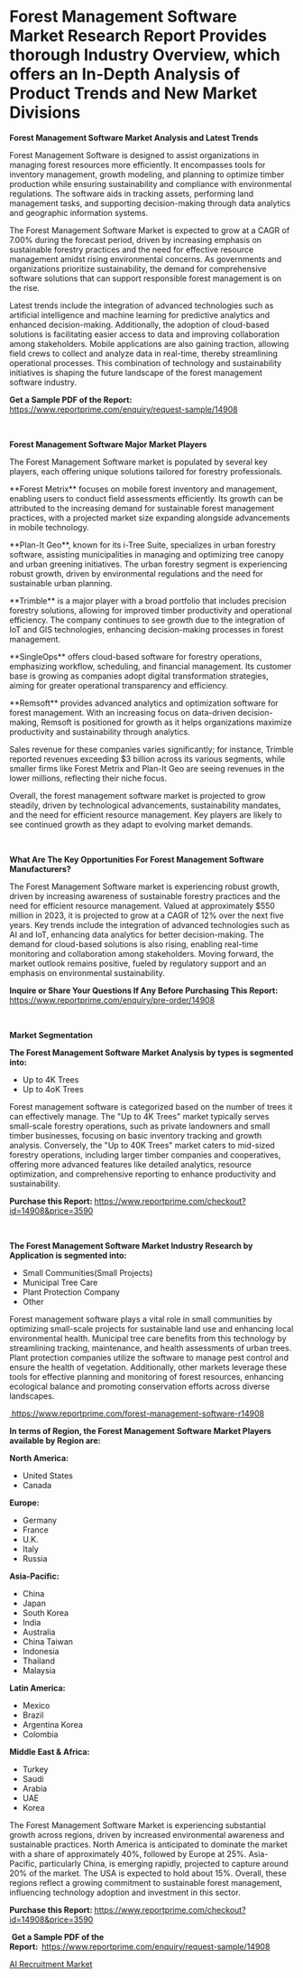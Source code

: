 <p><h1>Forest Management Software Market Research Report Provides thorough Industry Overview, which offers an In-Depth Analysis of Product Trends and New Market Divisions</h1></p><p><strong>Forest Management Software Market Analysis and Latest Trends</strong></p>
<p><p>Forest Management Software is designed to assist organizations in managing forest resources more efficiently. It encompasses tools for inventory management, growth modeling, and planning to optimize timber production while ensuring sustainability and compliance with environmental regulations. The software aids in tracking assets, performing land management tasks, and supporting decision-making through data analytics and geographic information systems.</p><p>The Forest Management Software Market is expected to grow at a CAGR of 7.00% during the forecast period, driven by increasing emphasis on sustainable forestry practices and the need for effective resource management amidst rising environmental concerns. As governments and organizations prioritize sustainability, the demand for comprehensive software solutions that can support responsible forest management is on the rise. </p><p>Latest trends include the integration of advanced technologies such as artificial intelligence and machine learning for predictive analytics and enhanced decision-making. Additionally, the adoption of cloud-based solutions is facilitating easier access to data and improving collaboration among stakeholders. Mobile applications are also gaining traction, allowing field crews to collect and analyze data in real-time, thereby streamlining operational processes. This combination of technology and sustainability initiatives is shaping the future landscape of the forest management software industry.</p></p>
<p><strong>Get a Sample PDF of the Report:&nbsp;</strong> <a href="https://www.reportprime.com/enquiry/request-sample/14908?utm_campaign=2983&utm_medium=2&utm_source=Github&utm_content=ia&utm_term=20032025&utm_id=forest-management-software">https://www.reportprime.com/enquiry/request-sample/14908</a></p>
<p>&nbsp;</p>
<p><strong>Forest Management Software Major Market Players</strong></p>
<p><p>The Forest Management Software market is populated by several key players, each offering unique solutions tailored for forestry professionals. </p><p>**Forest Metrix** focuses on mobile forest inventory and management, enabling users to conduct field assessments efficiently. Its growth can be attributed to the increasing demand for sustainable forest management practices, with a projected market size expanding alongside advancements in mobile technology.</p><p>**Plan-It Geo**, known for its i-Tree Suite, specializes in urban forestry software, assisting municipalities in managing and optimizing tree canopy and urban greening initiatives. The urban forestry segment is experiencing robust growth, driven by environmental regulations and the need for sustainable urban planning.</p><p>**Trimble** is a major player with a broad portfolio that includes precision forestry solutions, allowing for improved timber productivity and operational efficiency. The company continues to see growth due to the integration of IoT and GIS technologies, enhancing decision-making processes in forest management.</p><p>**SingleOps** offers cloud-based software for forestry operations, emphasizing workflow, scheduling, and financial management. Its customer base is growing as companies adopt digital transformation strategies, aiming for greater operational transparency and efficiency.</p><p>**Remsoft** provides advanced analytics and optimization software for forest management. With an increasing focus on data-driven decision-making, Remsoft is positioned for growth as it helps organizations maximize productivity and sustainability through analytics.</p><p>Sales revenue for these companies varies significantly; for instance, Trimble reported revenues exceeding $3 billion across its various segments, while smaller firms like Forest Metrix and Plan-It Geo are seeing revenues in the lower millions, reflecting their niche focus.</p><p>Overall, the forest management software market is projected to grow steadily, driven by technological advancements, sustainability mandates, and the need for efficient resource management. Key players are likely to see continued growth as they adapt to evolving market demands.</p></p>
<p>&nbsp;</p>
<p><strong>What Are The Key Opportunities For Forest Management Software Manufacturers?</strong></p>
<p><p>The Forest Management Software market is experiencing robust growth, driven by increasing awareness of sustainable forestry practices and the need for efficient resource management. Valued at approximately $550 million in 2023, it is projected to grow at a CAGR of 12% over the next five years. Key trends include the integration of advanced technologies such as AI and IoT, enhancing data analytics for better decision-making. The demand for cloud-based solutions is also rising, enabling real-time monitoring and collaboration among stakeholders. Moving forward, the market outlook remains positive, fueled by regulatory support and an emphasis on environmental sustainability.</p></p>
<p><strong>Inquire or Share Your Questions If Any Before Purchasing This Report:</strong> <a href="https://www.reportprime.com/enquiry/pre-order/14908?utm_campaign=2983&utm_medium=2&utm_source=Github&utm_content=ia&utm_term=20032025&utm_id=forest-management-software">https://www.reportprime.com/enquiry/pre-order/14908</a></p>
<p>&nbsp;</p>
<p><strong>Market Segmentation</strong></p>
<p><strong>The Forest Management Software Market Analysis by types is segmented into:</strong></p>
<p><ul><li>Up to 4K Trees</li><li>Up to 4oK Trees</li></ul></p>
<p><p>Forest management software is categorized based on the number of trees it can effectively manage. The "Up to 4K Trees" market typically serves small-scale forestry operations, such as private landowners and small timber businesses, focusing on basic inventory tracking and growth analysis. Conversely, the "Up to 40K Trees" market caters to mid-sized forestry operations, including larger timber companies and cooperatives, offering more advanced features like detailed analytics, resource optimization, and comprehensive reporting to enhance productivity and sustainability.</p></p>
<p><strong>Purchase this Report:&nbsp;</strong><a href="https://www.reportprime.com/checkout?id=14908&price=3590&utm_campaign=2983&utm_medium=2&utm_source=Github&utm_content=ia&utm_term=20032025&utm_id=forest-management-software">https://www.reportprime.com/checkout?id=14908&price=3590</a></p>
<p>&nbsp;</p>
<p><strong>The Forest Management Software Market Industry Research by Application is segmented into:</strong></p>
<p><ul><li>Small Communities(Small Projects)</li><li>Municipal Tree Care</li><li>Plant Protection Company</li><li>Other</li></ul></p>
<p><p>Forest management software plays a vital role in small communities by optimizing small-scale projects for sustainable land use and enhancing local environmental health. Municipal tree care benefits from this technology by streamlining tracking, maintenance, and health assessments of urban trees. Plant protection companies utilize the software to manage pest control and ensure the health of vegetation. Additionally, other markets leverage these tools for effective planning and monitoring of forest resources, enhancing ecological balance and promoting conservation efforts across diverse landscapes.</p></p>
<p><a href="https://www.reportprime.com/forest-management-software-r14908?utm_campaign=2983&utm_medium=2&utm_source=Github&utm_content=ia&utm_term=20032025&utm_id=forest-management-software">&nbsp;https://www.reportprime.com/forest-management-software-r14908</a></p>
<p><strong>In terms of Region, the Forest Management Software Market Players available by Region are:</strong></p>
<p>
    <p> <strong> North America: </strong>
        <ul>
            <li>United States</li>
            <li>Canada</li>
        </ul>
        </p> 
    <p> <strong> Europe: </strong>
        <ul>
            <li>Germany</li>
            <li>France</li>
            <li>U.K.</li>
            <li>Italy</li>
            <li>Russia</li>
        </ul>
        </p> 
    <p> <strong> Asia-Pacific: </strong>
        <ul>
            <li>China</li>
            <li>Japan</li>
            <li>South Korea</li>
            <li>India</li>
            <li>Australia</li>
            <li>China Taiwan</li>
            <li>Indonesia</li>
            <li>Thailand</li>
            <li>Malaysia</li>
        </ul>
        </p> 
    <p> <strong> Latin America: </strong>
        <ul>
            <li>Mexico</li>
            <li>Brazil</li>
            <li>Argentina Korea</li>
            <li>Colombia</li>
        </ul>
        </p> 
    <p> <strong> Middle East & Africa: </strong>
        <ul>
            <li>Turkey</li>
            <li>Saudi</li>
            <li>Arabia</li>
            <li>UAE</li>
            <li>Korea</li>
        </ul>
    </p>
    </p>
<p><p>The Forest Management Software Market is experiencing substantial growth across regions, driven by increased environmental awareness and sustainable practices. North America is anticipated to dominate the market with a share of approximately 40%, followed by Europe at 25%. Asia-Pacific, particularly China, is emerging rapidly, projected to capture around 20% of the market. The USA is expected to hold about 15%. Overall, these regions reflect a growing commitment to sustainable forest management, influencing technology adoption and investment in this sector.</p></p>
<p><strong>Purchase this Report: </strong><a href="https://www.reportprime.com/checkout?id=14908&price=3590&utm_campaign=2983&utm_medium=2&utm_source=Github&utm_content=ia&utm_term=20032025&utm_id=forest-management-software">https://www.reportprime.com/checkout?id=14908&price=3590</a></p>
<p>&nbsp;<strong>Get a Sample PDF of the Report:&nbsp;&nbsp;</strong><a href="https://www.reportprime.com/enquiry/request-sample/14908?utm_campaign=2983&utm_medium=2&utm_source=Github&utm_content=ia&utm_term=20032025&utm_id=forest-management-software">https://www.reportprime.com/enquiry/request-sample/14908</a></p>
<p><strong></strong></p>
<p><p><a href="https://github.com/lehumiston1971679/Market-Research-Report-List-1/blob/main/ai-recruitment-market.md?utm_campaign=2983&utm_medium=2&utm_source=Github&utm_content=ia&utm_term=20032025&utm_id=forest-management-software">AI Recruitment Market</a></p></p>